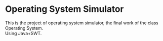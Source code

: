 # Operating System Simulator
This is the project of operating system simulator, the final work of the class Operating System.<br>
Using Java+SWT.
